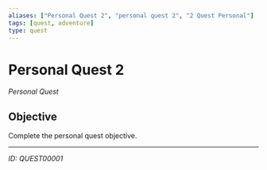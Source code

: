 ```yaml
---
aliases: ["Personal Quest 2", "personal quest 2", "2 Quest Personal"]
tags: [quest, adventure]
type: quest
---
```


# Personal Quest 2

*Personal Quest*

## Objective
Complete the personal quest objective.

---
*ID: QUEST00001*